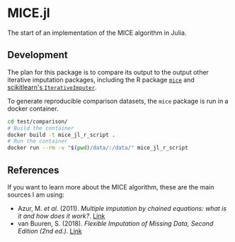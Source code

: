 # MICE.jl

The start of an implementation of the MICE algorithm in Julia.

## Development

The plan for this package is to compare its output to the output other iterative imputation packages, including the R package [`mice`](https://cran.r-project.org/web/packages/mice/index.html) and [scikitlearn's `IterativeImputer`](https://scikit-learn.org/stable/modules/generated/sklearn.impute.IterativeImputer.html).

To generate reproducible comparison datasets, the `mice` package is run in a docker container.

```bash
cd test/comparison/
# Build the container
docker build -t mice_jl_r_script .
# Run the container
docker run --rm -v "$(pwd)/data/:/data/" mice_jl_r_script
```

## References

If you want to learn more about the MICE algorithm, these are the main sources I am using:

- Azur, M. _et al._ (2011). _Multiple imputation by chained equations: what is it and how does it work?_. [Link](https://www.ncbi.nlm.nih.gov/pmc/articles/PMC3074241/)
- van Buuren, S. (2018). _Flexible Imputation of Missing Data, Second Edition (2nd ed.)_. [Link](https://stefvanbuuren.name/fimd/)
